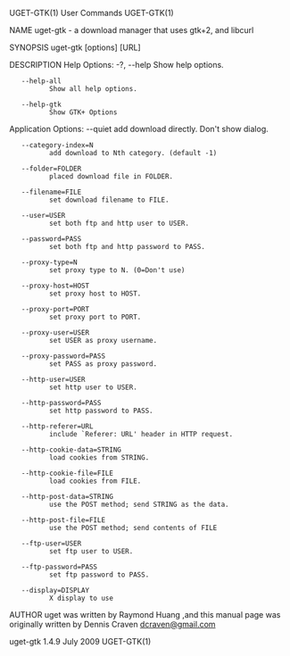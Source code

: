 UGET-GTK(1)                                                                                                                                          User Commands                                                                                                                                          UGET-GTK(1)

NAME
       uget-gtk - a download manager that uses gtk+2, and libcurl

SYNOPSIS
       uget-gtk [options] [URL]

DESCRIPTION
   Help Options:
       -?, --help
              Show help options.

       --help-all
              Show all help options.

       --help-gtk
              Show GTK+ Options

   Application Options:
       --quiet
              add download directly. Don't show dialog.

       --category-index=N
              add download to Nth category. (default -1)

       --folder=FOLDER
              placed download file in FOLDER.

       --filename=FILE
              set download filename to FILE.

       --user=USER
              set both ftp and http user to USER.

       --password=PASS
              set both ftp and http password to PASS.

       --proxy-type=N
              set proxy type to N. (0=Don't use)

       --proxy-host=HOST
              set proxy host to HOST.

       --proxy-port=PORT
              set proxy port to PORT.

       --proxy-user=USER
              set USER as proxy username.

       --proxy-password=PASS
              set PASS as proxy password.

       --http-user=USER
              set http user to USER.

       --http-password=PASS
              set http password to PASS.

       --http-referer=URL
              include `Referer: URL' header in HTTP request.

       --http-cookie-data=STRING
              load cookies from STRING.

       --http-cookie-file=FILE
              load cookies from FILE.

       --http-post-data=STRING
              use the POST method; send STRING as the data.

       --http-post-file=FILE
              use the POST method; send contents of FILE

       --ftp-user=USER
              set ftp user to USER.

       --ftp-password=PASS
              set ftp password to PASS.

       --display=DISPLAY
              X display to use

AUTHOR
       uget was written by Raymond Huang <plushuang at users.sourceforge.net>,and this manual page was originally written by Dennis Craven <dcraven@gmail.com>

uget-gtk 1.4.9                                                                                                                                         July 2009                                                                                                                                            UGET-GTK(1)
